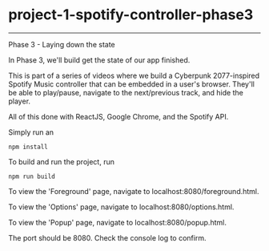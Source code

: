 # project-1-spotify-controller-phase3
--------------------------
Phase 3 - Laying down the state

In Phase 3, we'll build get the state of our app finished.

This is part of a series of videos where we build a Cyberpunk 2077-inspired Spotify Music controller that can be embedded in a user's browser.
They'll be able to play/pause, navigate to the next/previous track, and hide the player.

All of this done with ReactJS, Google Chrome, and the Spotify API.

Simply run an

```
npm install
```

To build and run the project, run

```
npm run build
```

To view the 'Foreground' page, navigate to localhost:8080/foreground.html.

To view the 'Options' page, navigate to localhost:8080/options.html.

To view the 'Popup' page, navigate to localhost:8080/popup.html.

The port should be 8080. Check the console log to confirm.
